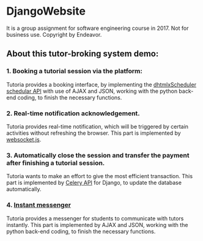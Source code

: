 # DjangoWebsite

It is a group assignment for software engineering course in 2017. Not for business use. Copyright by Endeavor.

## About this tutor-broking system demo:
### 1. Booking a tutorial session via the platform:
Tutoria provides a booking interface, by implementing the [dhtmlxScheduler schedular API](https://docs.dhtmlx.com/scheduler/api__refs__scheduler.html) with use of AJAX and JSON, working with the python back-end coding, to finish the necessary functions.
### 2. Real-time notification acknowledgement.
Tutoria provides real-time notification, which will be triggered by certain activities without refreshing the browser. This part is implemented by [websocket.js](https://developer.mozilla.org/en-US/docs/Web/API/WebSockets_API/Writing_WebSocket_client_applications).
### 3. Automatically close the session and transfer the payment after finishing a tutorial session.
Tutoria wants to make an effort to give the most efficient transaction. This part is implemented by [Celery API](http://www.celeryproject.org/) for Django, to update the database automatically.
### 4. [Instant messenger](https://github.com/Felixho19/DjangoWebsite/blob/master/template/chat_room.html)
Tutoria provides a messenger for students to communicate with tutors instantly. This part is implemented by AJAX and JSON, working with the python back-end coding, to finish the necessary functions. 
